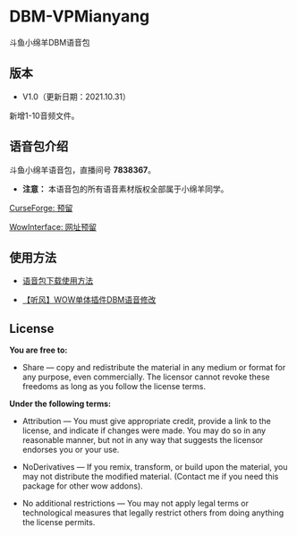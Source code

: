 # DBM-VPMianyang
斗鱼小绵羊DBM语音包


## 版本

- V1.0（更新日期：2021.10.31）

新增1-10音频文件。


## 语音包介绍

斗鱼小绵羊语音包，直播间号 **7838367**。

- **注意：** 本语音包的所有语音素材版权全部属于小绵羊同学。


[CurseForge: 预留]()

[WowInterface: 网址预留]()


## 使用方法

- [语音包下载使用方法](./使用方法.md)

- [【听风】WOW单体插件DBM语音修改](https://mp.weixin.qq.com/s?__biz=MzI2ODM4MTE3OA==&mid=2247484556&idx=1&sn=1aa51d880a0b4989b81dbb6807b2412f&chksm=eaf13a19dd86b30fdbaf35a615910136f15afcac8ef14c2fd0141e5e51b5734a9577c4235410&token=123884504&lang=zh_CN#rd)

## License

**You are free to:**

- Share — copy and redistribute the material in any medium or format for any purpose, even commercially.
The licensor cannot revoke these freedoms as long as you follow the license terms.

**Under the following terms:**

- Attribution — You must give appropriate credit, provide a link to the license, and indicate if changes were made. You may do so in any reasonable manner, but not in any way that suggests the licensor endorses you or your use.

- NoDerivatives — If you remix, transform, or build upon the material, you may not distribute the modified material. (Contact me if you need this package for other wow addons).

- No additional restrictions — You may not apply legal terms or technological measures that legally restrict others from doing anything the license permits.

